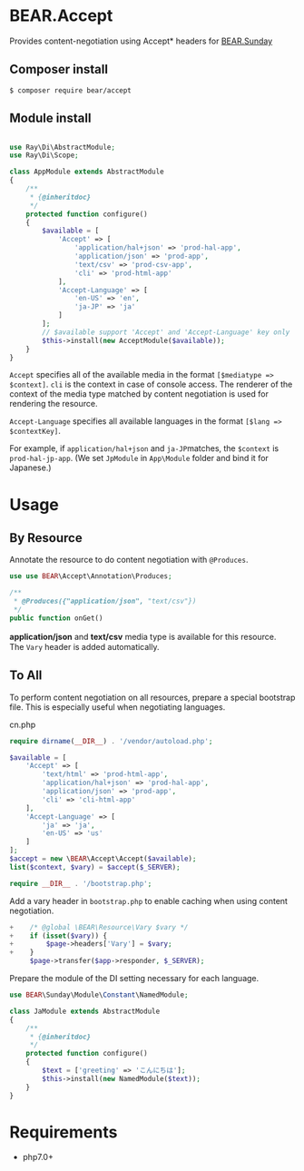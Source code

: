 # BEAR.Accept

Provides content-negotiation using Accept* headers for [BEAR.Sunday](http://bearsunday.github.io/)


## Composer install

    $ composer require bear/accept
 
## Module install


```php

use Ray\Di\AbstractModule;
use Ray\Di\Scope;

class AppModule extends AbstractModule
{
    /**
     * {@inheritdoc}
     */
    protected function configure()
    {
        $available = [
            'Accept' => [
                'application/hal+json' => 'prod-hal-app',
                'application/json' => 'prod-app',
                'text/csv' => 'prod-csv-app',
                'cli' => 'prod-html-app'
            ],
            'Accept-Language' => [
                'en-US' => 'en',
                'ja-JP' => 'ja'
            ]
        ];
        // $available support 'Accept' and 'Accept-Language' key only
        $this->install(new AcceptModule($available));
    }
}
```

`Accept` specifies all of the available media in the format `[$mediatype => $context]`. `cli` is the context in case of console access. The renderer of the context of the media type matched by content negotiation is used for rendering the resource.

`Accept-Language` specifies all available languages in the format `[$lang => $contextKey]`. 

For example, if `application/hal+json` and `ja-JP`matches, the `$context` is `prod-hal-jp-app`. (We set `JpModule` in `App\Module` folder and bind it for Japanese.)

# Usage

## By Resource

Annotate the resource to do content negotiation with `@Produces`.

```php
use use BEAR\Accept\Annotation\Produces;

/**
 * @Produces({"application/json", "text/csv"})
 */
public function onGet()
```

**application/json** and **text/csv** media type is available for this resource.　The `Vary` header is added automatically.

## To All

To perform content negotiation on all resources, prepare a special bootstrap file. This is especially useful when negotiating languages.

cn.php

```php
require dirname(__DIR__) . '/vendor/autoload.php';

$available = [
    'Accept' => [
        'text/html' => 'prod-html-app',
        'application/hal+json' => 'prod-hal-app',
        'application/json' => 'prod-app',
        'cli' => 'cli-html-app'
    ],
    'Accept-Language' => [
        'ja' => 'ja',
        'en-US' => 'us'
    ]
];
$accept = new \BEAR\Accept\Accept($available);
list($context, $vary) = $accept($_SERVER);

require __DIR__ . '/bootstrap.php';
```

Add a vary header in `bootstrap.php` to enable caching when using content negotiation.

```php
+    /* @global \BEAR\Resource\Vary $vary */
+    if (isset($vary)) {
+        $page->headers['Vary'] = $vary;
+    }
     $page->transfer($app->responder, $_SERVER);
```

Prepare the module of the DI setting necessary for each language.

```php
use BEAR\Sunday\Module\Constant\NamedModule;

class JaModule extends AbstractModule
{
    /**
     * {@inheritdoc}
     */
    protected function configure()
    {
        $text = ['greeting' => 'こんにちは'];
        $this->install(new NamedModule($text));
    }
}
```

# Requirements

 * php7.0+
